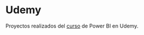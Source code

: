# Udemy
Proyectos realizados del [curso](https://www.udemy.com/share/101rEW3@leh2cityyh_S90NFQV-Kv0uyN01uPpe8p6lpZruJ19AMbaBrrl8t_DDyQXBZfIMgqA==/) de Power BI en Udemy.

